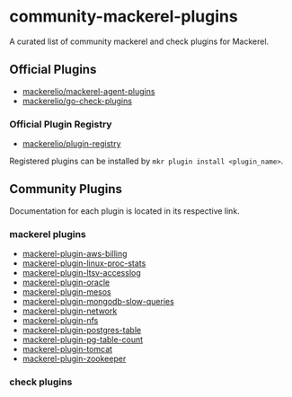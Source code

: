 # community-mackerel-plugins

A curated list of community mackerel and check plugins for Mackerel.  

## Official Plugins

- [mackerelio/mackerel-agent-plugins](https://github.com/mackerelio/mackerel-agent-plugins)
- [mackerelio/go-check-plugins](https://github.com/mackerelio/go-check-plugins)

### Official Plugin Registry

- [mackerelio/plugin-registry](https://github.com/mackerelio/plugin-registry)

Registered plugins can be installed by `mkr plugin install <plugin_name>`.

## Community Plugins

Documentation for each plugin is located in its respective link.

### mackerel plugins

- [mackerel-plugin-aws-billing](https://github.com/littlekbt/mackerel-plugin-aws-billing)
- [mackerel-plugin-linux-proc-stats](https://github.com/tkuchiki/mackerel-plugin-linux-proc-stats)
- [mackerel-plugin-ltsv-accesslog](https://github.com/nashiox/mackerel-plugin-ltsv-accesslog)
- [mackerel-plugin-oracle](https://github.com/mattn/mackerel-plugin-oracle)
- [mackerel-plugin-mesos](https://github.com/y-kuno/mackerel-plugin-mesos)
- [mackerel-plugin-mongodb-slow-queries](https://github.com/rinmu/mackerel-plugin-mongodb-slow-queries)
- [mackerel-plugin-network](https://github.com/y-kuno/mackerel-plugin-network)
- [mackerel-plugin-nfs](https://github.com/y-kuno/mackerel-plugin-nfs)
- [mackerel-plugin-postgres-table](https://github.com/y-kuno/mackerel-plugin-postgres-table)
- [mackerel-plugin-pg-table-count](https://github.com/y-kuno/mackerel-plugin-pg-table-count)
- [mackerel-plugin-tomcat](https://github.com/y-kuno/mackerel-plugin-tomcat)
- [mackerel-plugin-zookeeper](https://github.com/y-kuno/mackerel-plugin-zookeeper)

### check plugins
